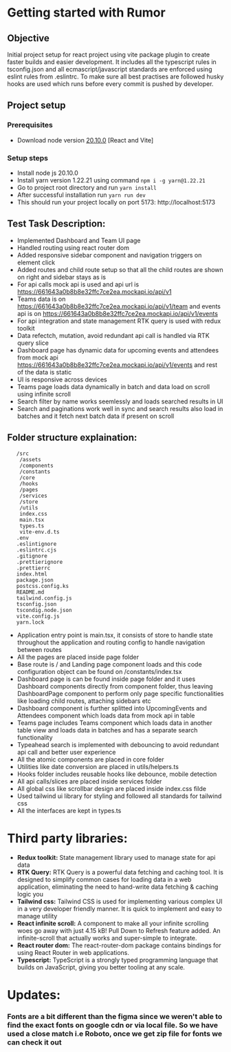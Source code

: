 # Getting started with Rumor

## Objective
Initial project setup for react project using vite package plugin to create faster builds and easier development. It includes all the typescript rules in tsconfig.json and all ecmascript/javascript standards are enforced using eslint rules from .eslintrc. To make sure all best practises are followed husky hooks are used which runs before every commit is pushed by developer.

## Project setup
### Prerequisites
- Download node version [20.10.0](https://nodejs.org/en/blog/release/v20.10.0) [React and Vite]

### Setup steps
- Install node js 20.10.0
- Install yarn version 1.22.21 using command `npm i -g yarn@1.22.21`
- Go to project root directory and run `yarn install`
- After successful installation run `yarn run dev`
- This should run your project locally on port 5173: http://localhost:5173

## Test Task Description:

- Implemented Dashboard and Team UI page 
- Handled routing using react router dom 
- Added responsive sidebar component and navigation triggers on element click
- Added routes and child route setup so that all the child routes are shown on right and sidebar stays as is
- For api calls mock api is used and api url is https://661643a0b8b8e32ffc7ce2ea.mockapi.io/api/v1
- Teams data is on https://661643a0b8b8e32ffc7ce2ea.mockapi.io/api/v1/team and events api is on https://661643a0b8b8e32ffc7ce2ea.mockapi.io/api/v1/events
- For api integration and state management RTK query is used with redux toolkit
- Data refectch, mutation, avoid redundant api call is handled via RTK query slice 
- Dashboard page has dynamic data for upcoming events and attendees from mock api https://661643a0b8b8e32ffc7ce2ea.mockapi.io/api/v1/events and rest of the data is static
- UI is responsive across devices 
- Teams page loads data dynamically in batch and data load on scroll using infinite scroll
- Search filter by name works seemlessly and loads searched results in UI
- Search and paginations work well in sync and search results also load in batches and it fetch next batch data if present on scroll


## Folder structure explaination:
```
   /src
    /assets
    /components
    /constants
    /core
    /hooks
    /pages
    /services
    /store
    /utils
    index.css
    main.tsx
    types.ts
    vite-env.d.ts
   .env
   .eslintignore
   .eslintrc.cjs
   .gitignore
   .prettierignore
   .prettierrc
   index.html
   package.json
   postcss.config.ks
   README.md
   tailwind.config.js
   tsconfig.json
   tscondig.node.json
   vite.config.js
   yarn.lock
```

- Application entry point is main.tsx, it consists of store to handle state throughout the application and routing config to handle navigation between routes
- All the pages are placed inside page folder 
- Base route is / and Landing page component loads and this code configuration object can be found on /constants/index.tsx
- Dashboard page is can be found inside page folder and it uses Dashboard components directly from component folder, thus leaving DashboardPage component to perform only page specific functionalities like loading child routes, attaching sidebars etc
- Dashboard component is further splitted into UpcomingEvents and Attendees component which loads data from mock api in table
- Teams page includes Teams component which loads data in another table view and loads data in batches and has a separate search functionality
- Typeahead search is implemented with debouncing to avoid redundant api call and better user experience
- All the atomic components are placed in core folder
- Utilities like date conversion are placed in utils/helpers.ts
- Hooks folder includes reusable hooks like debounce, mobile detection
- All api calls/slices are placed inside services folder
- All global css like scrollbar design are placed inside index.css filde
- Used tailwind ui library for styling and followed all standards for tailwind css
- All the interfaces are kept in types.ts

# Third party libraries:

- **Redux toolkit:** State management library used to manage state for api data
- **RTK Query:** RTK Query is a powerful data fetching and caching tool. It is designed to simplify common cases for loading data in a web application, eliminating the need to hand-write data fetching & caching logic you
- **Tailwind css:** Tailwind CSS is used for implementing various complex UI in a very developer friendly manner. It is quick to implement and easy to manage utility
- **React infinite scroll:** A component to make all your infinite scrolling woes go away with just 4.15 kB! Pull Down to Refresh feature added. An infinite-scroll that actually works and super-simple to integrate.
- **React router dom:** The react-router-dom package contains bindings for using React Router in web applications.
- **Typescript:** TypeScript is a strongly typed programming language that builds on JavaScript, giving you better tooling at any scale.

# Updates:

### Fonts are a bit different than the figma since we weren't able to find the exact fonts on google cdn or via local file. So we have used a close match i.e Roboto, once we get zip file for fonts we can check it out